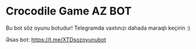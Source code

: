 # Crocodile Game AZ BOT
Bu bot söz oyunu botudur! Telegramda vaxtınızı dahada maraqlı keçirin :)

Əsas bot: https://t.me/XTDsozoyunubot
